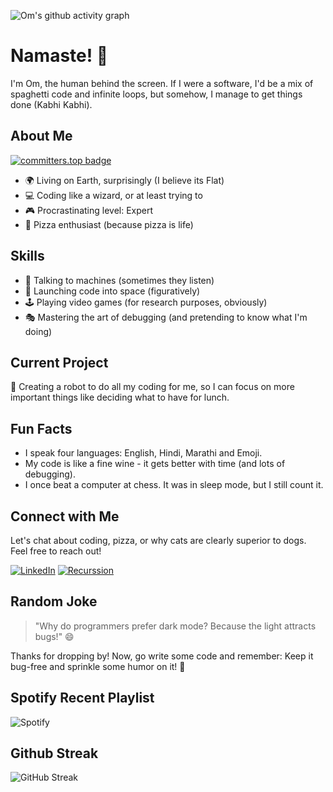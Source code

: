 ![Om's github activity graph](https://github-readme-activity-graph.vercel.app/graph?username=omsandippatil&theme=github-compact)
# Namaste! 🙏 
I'm Om, the human behind the screen. If I were a software, I'd be a mix of spaghetti code and infinite loops, but somehow, I manage to get things done (Kabhi Kabhi).  
   
## About Me 

[![committers.top badge](https://user-badge.committers.top/india/USERNAME.svg)](https://user-badge.committers.top/india/omsandippatil)

   
- 🌍 Living on Earth, surprisingly (I believe its Flat)
- 💻 Coding like a wizard, or at least trying to 
- 🎮 Procrastinating level: Expert
- 🍕 Pizza enthusiast (because pizza is life)
 
## Skills

- 💬 Talking to machines (sometimes they listen)
- 🚀 Launching code into space (figuratively)
- 🕹 Playing video games (for research purposes, obviously)
- 🎭 Mastering the art of debugging (and pretending to know what I'm doing)

## Current Project

🤖 Creating a robot to do all my coding for me, so I can focus on more important things like deciding what to have for lunch.

## Fun Facts

- I speak four languages: English, Hindi, Marathi and Emoji.
- My code is like a fine wine - it gets better with time (and lots of debugging).
- I once beat a computer at chess. It was in sleep mode, but I still count it.

## Connect with Me

Let's chat about coding, pizza, or why cats are clearly superior to dogs. Feel free to reach out!

[![LinkedIn](https://img.shields.io/badge/-LinkedIn-blue?style=flat&logo=linkedin)](https://www.linkedin.com/in/omsandeeppatil)
[![Recurssion](https://img.shields.io/badge/-Website-brightgreen?style=flat&logo=firefox)](https://github.com/omsandippatil)

## Random Joke

> "Why do programmers prefer dark mode? Because the light attracts bugs!" 😄

Thanks for dropping by! Now, go write some code and remember: Keep it bug-free and sprinkle some humor on it! 🚀

## Spotify Recent Playlist

![Spotify](https://spotify-recently-played-readme.vercel.app/api?user=31uw53f5454epgmtenldpssnng4a&width=1000)

## Github Streak
![GitHub Streak](https://streak-stats.demolab.com?user=omsandippatil&theme=merko&hide_border=true&card_width=950) 
